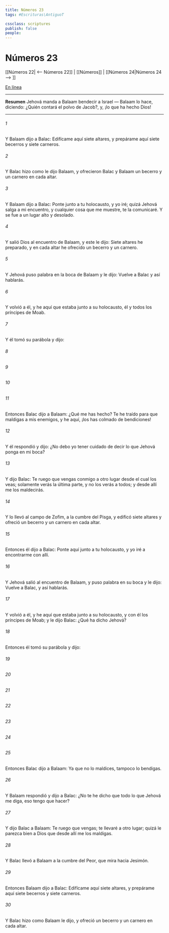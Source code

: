 ```yaml
---
title: Números 23
tags: #Escrituras\AntiguoT

cssclass: scriptures
publish: false
people:
---
```


# Números 23
[[Números 22| <-- Números 22]] | [[Números]] | [[Números 24|Números 24 --> ]]

[En línea](https://churchofjesuschrist.org/study/scriptures/ot/num/23?lang=spa)

---
__Resumen__
Jehová manda a Balaam bendecir a Israel — Balaam lo hace, diciendo: ¿Quién contará el polvo de Jacob?, y, ¡lo que ha hecho Dios!

---
###### 1 
Y Balaam dijo a Balac: Edifícame aquí siete altares, y prepárame aquí siete becerros y siete carneros.

###### 2 
Y Balac hizo como le dijo Balaam, y ofrecieron Balac y Balaam un becerro y un carnero en cada altar.

###### 3 
Y Balaam dijo a Balac: Ponte junto a tu holocausto, y yo iré; quizá Jehová salga a mi encuentro, y cualquier cosa que me muestre, te la comunicaré. Y se fue a un lugar alto y desolado.

###### 4 
Y salió Dios al encuentro de Balaam, y este le dijo: Siete altares he preparado, y en cada altar he ofrecido un becerro y un carnero.

###### 5 
Y Jehová puso palabra en la boca de Balaam y le dijo: Vuelve a Balac y así hablarás.

###### 6 
Y volvió a él, y he aquí que estaba junto a su holocausto, él y todos los príncipes de Moab.

###### 7 
Y él tomó su parábola y dijo:

###### 8 


###### 9 


###### 10 


###### 11 
Entonces Balac dijo a Balaam: ¿Qué me has hecho? Te he traído para que maldigas a mis enemigos, y he aquí, ¡los has colmado de bendiciones!

###### 12 
Y él respondió y dijo: ¿No debo yo tener cuidado de decir lo que Jehová ponga en mi boca?

###### 13 
Y dijo Balac: Te ruego que vengas conmigo a otro lugar desde el cual los veas; solamente verás la última parte, y no los verás a todos; y desde allí me los maldecirás.

###### 14 
Y lo llevó al campo de Zofim, a la cumbre del Pisga, y edificó siete altares y ofreció un becerro y un carnero en cada altar.

###### 15 
Entonces él dijo a Balac: Ponte aquí junto a tu holocausto, y yo iré a encontrarme con  allí.

###### 16 
Y Jehová salió al encuentro de Balaam, y puso palabra en su boca y le dijo: Vuelve a Balac, y así hablarás.

###### 17 
Y volvió a él, y he aquí que estaba junto a su holocausto, y con él los príncipes de Moab; y le dijo Balac: ¿Qué ha dicho Jehová?

###### 18 
Entonces él tomó su parábola y dijo:

###### 19 


###### 20 


###### 21 


###### 22 


###### 23 


###### 24 


###### 25 
Entonces Balac dijo a Balaam: Ya que no lo maldices, tampoco lo bendigas.

###### 26 
Y Balaam respondió y dijo a Balac: ¿No te he dicho que todo lo que Jehová me diga, eso tengo que hacer?

###### 27 
Y dijo Balac a Balaam: Te ruego que vengas; te llevaré a otro lugar; quizá le parezca bien a Dios que desde allí me los maldigas.

###### 28 
Y Balac llevó a Balaam a la cumbre del Peor, que mira hacia Jesimón.

###### 29 
Entonces Balaam dijo a Balac: Edifícame aquí siete altares, y prepárame aquí siete becerros y siete carneros.

###### 30 
Y Balac hizo como Balaam le dijo, y ofreció un becerro y un carnero en cada altar.

